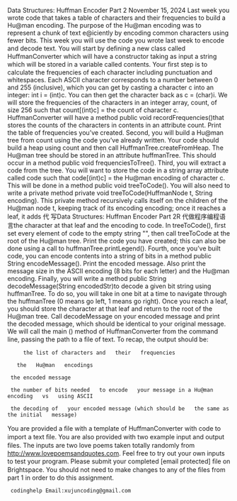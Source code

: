 Data Structures: Huffman Encoder Part 2 November 15, 2024 Last week you wrote code that takes a table of characters and their frequencies to build a Hu@man encoding. The purpose of the Hu@man encoding was to represent a chunk of text e@iciently by encoding common characters using fewer bits. This week you will use the code you wrote last week to encode and decode text. You will start by deﬁning a new class called HuffmanConverter which will have a constructor taking as input a string which will be stored in a variable called contents. Your ﬁrst step is to calculate the frequencies of each character including punctuation and whitespaces. Each ASCII character corresponds to a number between 0 and 255 (inclusive), which you can get by casting a character c into an integer: int i = (int)c. You can then get the character back as c = (char)i. We will store the frequencies of the characters in an integer array, count, of size 256 such that count[(int)c] = the count of character c. HuffmanConverter will have a method public void recordFrequencies()that stores the counts of the characters in contents in an attribute count. Print the table of frequencies you’ve created. Second, you will build a Hu@man tree from count using the code you’ve already written. Your code should build a heap using count and then call HuffmanTree.createFromHeap. The Hu@man tree should be stored in an attribute huffmanTree. This should occur in a method public void frequenciesToTree(). Third, you will extract a code from the tree. You will want to store the code in a string array attribute called code such that code[(int)c] = the Hu@man encoding of character c. This will be done in a method public void treeToCode(). You will also need to write a private method private void treeToCode(HuffmanNode t, String encoding). This private method recursively calls itself on the children of the Hu@man node t, keeping track of its encoding encoding; once it reaches a leaf, it adds 代 写Data Structures: Huffman Encoder Part 2R 代做程序编程语言the character at that leaf and the encoding to code. In treeToCode(), ﬁrst set every element of code to the empty string "", then call treeToCode at the root of the Hu@man tree. Print the code you have created; this can also be done using a call to huffmanTree.printLegend(). Fourth, once you’ve built code, you can encode contents into a string of bits in a method public String encodeMessage(). Print the encoded message. Also print the message size in the ASCII encoding (8 bits for each letter) and the Hu@man encoding. Finally, you will write a method public String decodeMessage(String encodedStr)to decode a given bit string using huffmanTree. To do so, you will take in one bit at a time to navigate through the huffmanTree (0 means go left, 1 means go right). Once you reach a leaf, you should store the character at that leaf and return to the root of the Hu@man tree. Call decodeMessage on your encoded message and print the decoded message, which should be identical to your original message. We will call the main () method of HuffmanConverter from the command line, passing the path to a ﬁle of text. To recap, the output should be:

         the list of characters and   their   frequencies

       the   Hu@man   encodings

     the encoded message

     the number of bits needed   to encode   your message in a Hu@man encoding   vs   using ASCII

     the decoding of   your encoded message (which should be   the same as   the initial   message)

You are provided a ﬁle with a template of HuffmanConverter with code to import a text ﬁle. You are also provided with two example input and output ﬁles. The inputs are two love poems taken totally randomly from http://www.lovepoemsandquotes.com. Feel free to try out your own inputs to test your program. Please submit your completed [email protected] ﬁle on Brightspace. You should not need to make changes to any of the ﬁles from part 1 in order to do this assignment.

     codinghelp Email:xujuncoding@gmail.com
